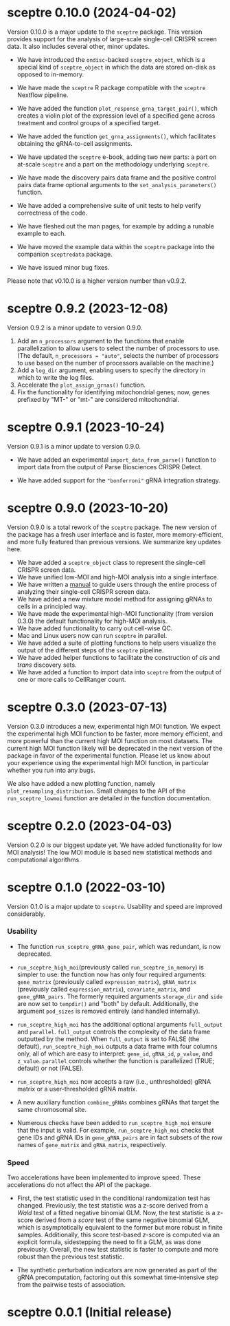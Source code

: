 # sceptre 0.10.0 (2024-04-02)

Version 0.10.0 is a major update to the `sceptre` package. This version provides support for the analysis of large-scale single-cell CRISPR screen data. It also includes several other, minor updates.

-   We have introduced the `ondisc`-backed `sceptre_object`, which is a special kind of `sceptre_object` in which the data are stored on-disk as opposed to in-memory.

-    We have made the `sceptre` R package compatible with the `sceptre` Nextflow pipeline.

-   We have added the function `plot_response_grna_target_pair()`, which creates a violin plot of the expression level of a specified gene across treatment and control groups of a specified target.

-   We have added the function `get_grna_assignments()`, which facilitates obtaining the gRNA-to-cell assignments.

-   We have updated the `sceptre` e-book, adding two new parts: a part on at-scale `sceptre` and a part on the methodology underlying `sceptre`.

-   We have made the discovery pairs data frame and the positive control pairs data frame optional arguments to the `set_analysis_parameters()` function.

-   We have added a comprehensive suite of unit tests to help verify correctness of the code.

-   We have fleshed out the man pages, for example by adding a runable example to each.

-   We have moved the example data within the `sceptre` package into the companion `sceptredata` package.

-   We have issued minor bug fixes.

Please note that v0.10.0 is a higher version number than v0.9.2.

# sceptre 0.9.2 (2023-12-08)

Version 0.9.2 is a minor update to version 0.9.0.

1. Add an `n_processors` argument to the functions that enable parallelization to allow users to select the number of processors to use. (The default, `n_processors = "auto"`, selects the number of processors to use based on the number of processors available on the machine.)
2. Add a `log_dir` argument, enabling users to specify the directory in which to write the log files.
3. Accelerate the `plot_assign_grnas()` function.
4. Fix the functionality for identifying mitochondrial genes; now, genes prefixed by "MT-" or "mt-" are considered mitochondrial.

# sceptre 0.9.1 (2023-10-24)

Version 0.9.1 is a minor update to version 0.9.0.

-   We have added an experimental `import_data_from_parse()` function to import data from the output of Parse Biosciences CRISPR Detect.

-   We have added support for the `"bonferroni"` gRNA integration strategy.

# sceptre 0.9.0 (2023-10-20)

Version 0.9.0 is a total rework of the `sceptre` package. The new version of the package has a fresh user interface and is faster, more memory-efficient, and more fully featured than previous versions. We summarize key updates here.

-   We have added a `sceptre_object` class to represent the single-cell CRISPR screen data.
-   We have unified low-MOI and high-MOI analysis into a single interface.
-   We have written a [manual](https://timothy-barry.github.io/sceptre-book/) to guide users through the entire process of analyzing their single-cell CRISPR screen data.
-   We have added a new mixture model method for assigning gRNAs to cells in a principled way.
-   We have made the experimental high-MOI functionality (from version 0.3.0) the default functionality for high-MOI analysis.
-   We have added functionality to carry out cell-wise QC.
-   Mac and Linux users now can run `sceptre` in parallel.
-   We have added a suite of plotting functions to help users visualize the output of the different steps of the `sceptre` pipeline.
-   We have added helper functions to facilitate the construction of *cis* and *trans* discovery sets.
-   We have added a function to import data into `sceptre` from the output of one or more calls to CellRanger count.

# sceptre 0.3.0 (2023-07-13)

Version 0.3.0 introduces a new, experimental high MOI function. We expect the experimental high MOI function to be faster, more memory efficient, and more powerful than the current high MOI function on most datasets. The current high MOI function likely will be deprecated in the next version of the package in favor of the experimental function. Please let us know about your experience using the experimental high MOI function, in particular whether you run into any bugs.

We also have added a new plotting function, namely `plot_resampling_distribution`. Small changes to the API of the `run_sceptre_lowmoi` function are detailed in the function documentation.

# sceptre 0.2.0 (2023-04-03)

Version 0.2.0 is our biggest update yet. We have added functionality for low MOI analysis! The low MOI module is based new statistical methods and computational algorithms.

# sceptre 0.1.0 (2022-03-10)

Version 0.1.0 is a major update to `sceptre`. Usability and speed are improved considerably.

### Usability

-   The function `run_sceptre_gRNA_gene_pair`, which was redundant, is now deprecated.

-   `run_sceptre_high_moi`(previously called `run_sceptre_in_memory`) is simpler to use: the function now has only four required arguments: `gene_matrix` (previously called `expression_matrix`), `gRNA_matrix` (previously called `expression_matrix`), `covariate_matrix`, and `gene_gRNA_pairs`. The formerly required arguments `storage_dir` and `side` are now set to `tempdir()` and "both" by default. Additionally, the argument `pod_sizes` is removed entirely (and handled internally).

-   `run_sceptre_high_moi` has the additional optional arguments `full_output` and `parallel`. `full_output` controls the complexity of the data frame outputted by the method. When `full_output` is set to FALSE (the default), `run_sceptre_high_moi` outputs a data frame with four columns only, all of which are easy to interpret: `gene_id`, `gRNA_id`, `p_value`, and `z_value`. `parallel` controls whether the function is parallelized (TRUE; default) or not (FALSE).

-   `run_sceptre_high_moi` now accepts a raw (i.e., unthresholded) gRNA matrix or a user-thresholded gRNA matrix.

-   A new auxiliary function `combine_gRNAs` combines gRNAs that target the same chromosomal site.

-   Numerous checks have been added to `run_sceptre_high_moi` ensure that the input is valid. For example, `run_sceptre_high_moi` checks that gene IDs and gRNA IDs in `gene_gRNA_pairs` are in fact subsets of the row names of `gene_matrix` and `gRNA_matrix`, respectively.

### Speed

Two accelerations have been implemented to improve speed. These accelerations do not affect the API of the package.

-   First, the test statistic used in the conditional randomization test has changed. Previously, the test statistic was a z-score derived from a *Wald* test of a fitted negative binomial GLM. Now, the test statistic is a z-score derived from a *score* test of the same negative binomial GLM, which is asymptotically equivalent to the former but more robust in finite samples. Additionally, this score test-based *z*-score is computed via an explicit formula, sidestepping the need to fit a GLM, as was done previously. Overall, the new test statistic is faster to compute and more robust than the previous test statistic.

-   The synthetic perturbation indicators are now generated as part of the gRNA precomputation, factoring out this somewhat time-intensive step from the pairwise tests of association.

# sceptre 0.0.1 (Initial release)
